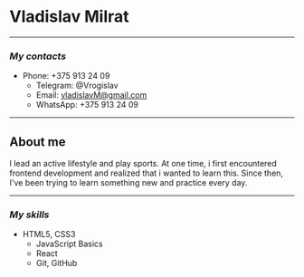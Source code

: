 # **Vladislav Milrat**

***

### _My contacts_
  * Phone: +375 913 24 09
	* Telegram: @Vrogislav
	* Email: vladislavM@gmail.com
	* WhatsApp: +375 913 24 09

***

## About me

I lead an active lifestyle and play sports. At one time, i first encountered frontend development and realized that i wanted to learn this. 
Since then, I've been trying to learn something new and practice every day.

***

### _My skills_
  + HTML5, CSS3
	+ JavaScript Basics
	+ React
	+ Git, GitHub